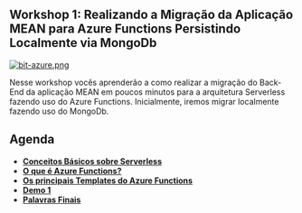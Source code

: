 ## Workshop 1: Realizando a Migração da Aplicação MEAN para Azure Functions Persistindo Localmente via MongoDb

[![bit-azure.png](https://i.postimg.cc/ZKwS8SHj/bit-azure.png)](https://postimg.cc/vcxkyCp6)

Nesse workshop vocês aprenderão a como realizar a migração do Back-End da aplicação MEAN em poucos minutos para a arquitetura Serverless fazendo uso do Azure Functions.
Inicialmente, iremos migrar localmente fazendo uso do MongoDb. 

## Agenda 

- **[Conceitos Básicos sobre Serverless]()**
- **[O que é Azure Functions?]()**
- **[Os principais Templates do Azure Functions]()**
- **[Demo 1]()**
- **[Palavras Finais]()**
